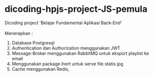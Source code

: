 # dicoding-hpjs-project-JS-pemula
Dicoding project 'Belajar Fundamental Aplikasi Back-End'
<br>
<br>
Menerapkan : <br>
1. Database Postgresql <br>
2. Authentication dan Authorization menggunakan JWT <br>
3. Message-Broker menggunakan RabbitMQ untuk eksport playlist ke email <br>
4. Menggunakan package Inert untuk serve file statis jpg <br>
5. Cache menggunakan Redis, <br>

